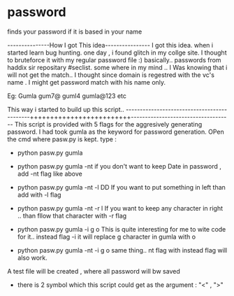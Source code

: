 # password
finds your password if it is based in your name


---------------How I got This idea----------------
I got this idea. when i started learn bug hunting. one day , i found glitch in my collge site.
I thought to bruteforce it with my regular password file :) basically.. passwords from  haddix sir repositary #seclist.
some where in my mind .. 
I Was knowing that i will not get the match..
I thought since domain is regestred with the vc's name . I might get password match  with his name only.

Eg: Gumla
    gum7@
    guml4
    gumla@123 etc
    
   This way i  started to build up this script..
--------------------------------------------+++++++++++++++++++++++++------------------------------------
This script is provided with 5 flags for the aggresively generating password.
I had took gumla as the keyword for password generation.
OPen the cmd where pasw.py is kept.
type :
* python pasw.py gumla

* python pasw.py gumla -nt 
if you don't want to keep Date in password , add -nt flag like above


* python pasw.py gumla  -nt -l DD
If you want to put something in left than add with -l flag

* python pasw.py gumla -nt -r l
If you want to keep any character in right .. than fllow that character with -r flag

* python pasw.py gumla -i g o
This is quite interesting  for me  to wite code for it..
instead flag -i 
it will replace g character in gumla  with o

* python pasw.py gumla -nt -i g o
same thing..  nt flag with instead flag will also work.

A test file will be created , where all password will bw saved 
* there is 2 symbol which this script could get as the argument :  "<" , ">"  
